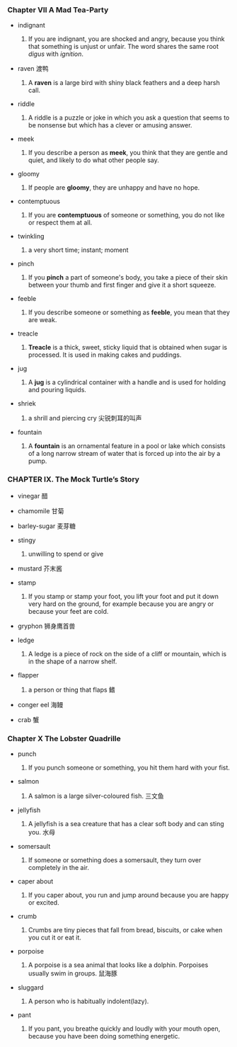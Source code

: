 ### Chapter VII A Mad Tea-Party
* indignant
    1. If you are indignant, you are shocked and angry, because you think that something is unjust or unfair. The word shares the same root _digus_ with _ignition_.

* raven 渡鸭
    1. A **raven** is a large bird with shiny black feathers and a deep harsh call.

* riddle
    1. A riddle is a puzzle or joke in which you ask a question that seems to be nonsense but which has a clever or amusing answer.

* meek
    1. If you describe a person as **meek**, you think that they are gentle and quiet, and likely to do what other people say.

* gloomy
    1. If people are **gloomy**, they are unhappy and have no hope.

* contemptuous
    1. If you are **contemptuous** of someone or something, you do not like or respect them at all.

* twinkling
    1. a very short time; instant; moment

* pinch
    1. If you **pinch** a part of someone's body, you take a piece of their skin between your thumb and first finger and give it a short squeeze.

* feeble
    1. If you describe someone or something as **feeble**, you mean that they are weak.

* treacle
    1. **Treacle** is a thick, sweet, sticky liquid that is obtained when sugar is processed. It is used in making cakes and puddings.

* jug
    1. A **jug** is a cylindrical container with a handle and is used for holding and pouring liquids.

* shriek
    1. a shrill and piercing cry 尖锐刺耳的叫声

* fountain
    1. A **fountain** is an ornamental feature in a pool or lake which consists of a long narrow stream of water that is forced up into the air by a pump.

### CHAPTER IX. The Mock Turtle’s Story
* vinegar 醋

* chamomile 甘菊

* barley-sugar 麦芽糖

* stingy
    1. unwilling to spend or give

* mustard 芥末酱

* stamp
    1. If you stamp or stamp your foot, you lift your foot and put it down very hard on the ground, for example because you are angry or because your feet are cold.

* gryphon 狮身鹰首兽

* ledge
    1. A ledge is a piece of rock on the side of a cliff or mountain, which is in the shape of a narrow shelf.

* flapper
    1. a person or thing that flaps 鳍

* conger eel 海鳗

* crab 蟹

### Chapter X The Lobster Quadrille
* punch
    1. If you punch someone or something, you hit them hard with your fist.

* salmon
    1. A salmon is a large silver-coloured fish. 三文鱼

* jellyfish
    1. A jellyfish is a sea creature that has a clear soft body and can sting you. 水母

* somersault
    1. If someone or something does a somersault, they turn over completely in the air.

* caper about
    1. If you caper about, you run and jump around because you are happy or excited.

* crumb
    1. Crumbs are tiny pieces that fall from bread, biscuits, or cake when you cut it or eat it.

* porpoise
    1. A porpoise is a sea animal that looks like a dolphin. Porpoises usually swim in groups. 鼠海豚

* sluggard
    1. A person who is habitually indolent(lazy).

* pant
    1. If you pant, you breathe quickly and loudly with your mouth open, because you have been doing something energetic.

